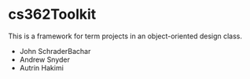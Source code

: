 # cs362Toolkit
This is a framework for term projects in an object-oriented design class.

- John SchraderBachar
- Andrew Snyder
- Autrin Hakimi